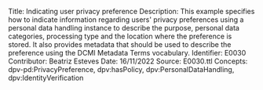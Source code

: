Title: Indicating user privacy preference
Description: This example specifies how to indicate information regarding users' privacy preferences using a personal data handling instance to describe the purpose, personal data categories, processing type and the location where the preference is stored. It also provides metadata that should be used to describe the preference using the DCMI Metadata Terms vocabulary.
Identifier: E0030
Contributor: Beatriz Esteves
Date: 16/11/2022
Source: E0030.ttl
Concepts: dpv-pd:PrivacyPreference, dpv:hasPolicy, dpv:PersonalDataHandling, dpv:IdentityVerification